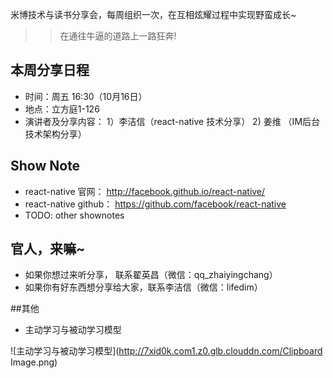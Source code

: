 米博技术与读书分享会，每周组织一次，在互相炫耀过程中实现野蛮成长~

>> 在通往牛逼的道路上一路狂奔! 

## 本周分享日程

- 时间：周五 16:30（10月16日）
- 地点：立方庭1-126
- 演讲者及分享内容：
  1）李洁信（react-native 技术分享）
  2) 姜维 （IM后台技术架构分享）

## Show Note

- react-native 官网： http://facebook.github.io/react-native/
- react-native github： https://github.com/facebook/react-native
- TODO: other shownotes

## 官人，来嘛~

- 如果你想过来听分享， 联系翟英昌（微信：qq_zhaiyingchang）
- 如果你有好东西想分享给大家，联系李洁信（微信：lifedim）

##其他

- 主动学习与被动学习模型

![主动学习与被动学习模型](http://7xid0k.com1.z0.glb.clouddn.com/Clipboard Image.png)


